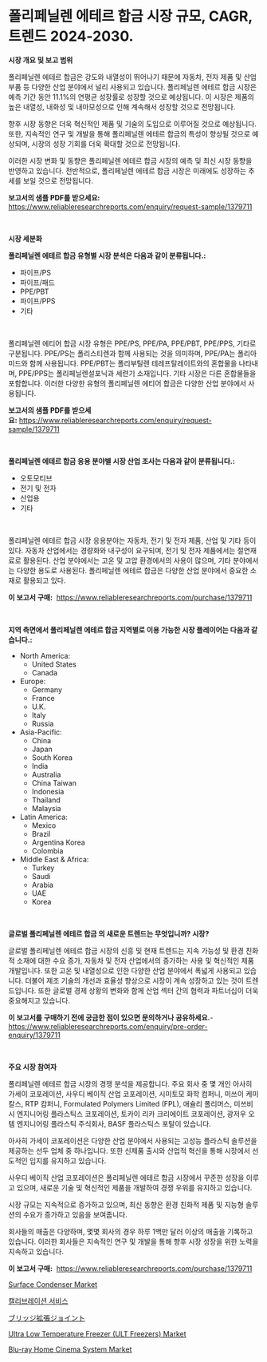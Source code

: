 <p><h1>폴리페닐렌 에테르 합금 시장 규모, CAGR, 트렌드 2024-2030.</h1></p><p><strong>시장 개요 및 보고 범위</strong></p>
<p><p>폴리페닐렌 에테르 합금은 강도와 내열성이 뛰어나기 때문에 자동차, 전자 제품 및 산업 부품 등 다양한 산업 분야에서 널리 사용되고 있습니다. 폴리페닐렌 에테르 합금 시장은 예측 기간 동안 11.1%의 연평균 성장률로 성장할 것으로 예상됩니다. 이 시장은 제품의 높은 내열성, 내화성 및 내마모성으로 인해 계속해서 성장할 것으로 전망됩니다. </p><p>향후 시장 동향은 더욱 혁신적인 제품 및 기술의 도입으로 이루어질 것으로 예상됩니다. 또한, 지속적인 연구 및 개발을 통해 폴리페닐렌 에테르 합금의 특성이 향상될 것으로 예상되며, 시장의 성장 기회를 더욱 확대할 것으로 전망됩니다.</p><p>이러한 시장 변화 및 동향은 폴리페닐렌 에테르 합금 시장의 예측 및 최신 시장 동향을 반영하고 있습니다. 전반적으로, 폴리페닐렌 에테르 합금 시장은 미래에도 성장하는 추세를 보일 것으로 전망됩니다.</p></p>
<p><strong>보고서의 샘플 PDF를 받으세요:</strong> <a href="https://www.reliableresearchreports.com/enquiry/request-sample/1379711">https://www.reliableresearchreports.com/enquiry/request-sample/1379711</a></p>
<p>&nbsp;</p>
<p><strong>시장 세분화</strong></p>
<p><strong>폴리페닐렌 에테르 합금 유형별 시장 분석은 다음과 같이 분류됩니다.:</strong></p>
<p><ul><li>파이프/PS</li><li>파이프/패드</li><li>PPE/PBT</li><li>파이프/PPS</li><li>기타</li></ul></p>
<p>&nbsp;</p>
<p><p>폴리페닐렌 에티어 합금 시장 유형은 PPE/PS, PPE/PA, PPE/PBT, PPE/PPS, 기타로 구분됩니다. PPE/PS는 폴리스티렌과 함께 사용되는 것을 의미하며, PPE/PA는 폴리아미드와 함께 사용됩니다. PPE/PBT는 폴리부틸렌 테레프탈레이트와의 혼합물을 나타내며, PPE/PPS는 폴리페닐렌설포닉과 세련기 소재입니다. 기타 시장은 다른 혼합물들을 포함합니다. 이러한 다양한 유형의 폴리페닐렌 에티어 합금은 다양한 산업 분야에서 사용됩니다.</p></p>
<p><strong>보고서의 샘플 PDF를 받으세요:</strong>&nbsp;<a href="https://www.reliableresearchreports.com/enquiry/request-sample/1379711">https://www.reliableresearchreports.com/enquiry/request-sample/1379711</a></p>
<p>&nbsp;</p>
<p><strong> 폴리페닐렌 에테르 합금 응용 분야별 시장 산업 조사는 다음과 같이 분류됩니다.:</strong></p>
<p><ul><li>오토모티브</li><li>전기 및 전자</li><li>산업용</li><li>기타</li></ul></p>
<p>&nbsp;</p>
<p><p>폴리페닐렌 에테르 합금 시장 응용분야는 자동차, 전기 및 전자 제품, 산업 및 기타 등이 있다. 자동차 산업에서는 경량화와 내구성이 요구되며, 전기 및 전자 제품에서는 절연재료로 활용된다. 산업 분야에서는 고온 및 고압 환경에서의 사용이 많으며, 기타 분야에서는 다양한 용도로 사용된다. 폴리페닐렌 에테르 합금은 다양한 산업 분야에서 중요한 소재로 활용되고 있다.</p></p>
<p><strong>이 보고서 구매:</strong>&nbsp; <a href="https://www.reliableresearchreports.com/purchase/1379711">https://www.reliableresearchreports.com/purchase/1379711</a></p>
<p>&nbsp;</p>
<p><strong>지역 측면에서 폴리페닐렌 에테르 합금 지역별로 이용 가능한 시장 플레이어는 다음과 같습니다.:</strong></p>
<p><ul>
    <li>
        North America:
        <ul>
            <li>United States</li>
            <li>Canada</li>
        </ul>
    </li>
    <li>
        Europe:
        <ul>
            <li>Germany</li>
            <li>France</li>
            <li>U.K.</li>
            <li>Italy</li>
            <li>Russia</li>
        </ul>
    </li>
    <li>
        Asia-Pacific:
        <ul>
            <li>China</li>
            <li>Japan</li>
            <li>South Korea</li>
            <li>India</li>
            <li>Australia</li>
            <li>China Taiwan</li>
            <li>Indonesia</li>
            <li>Thailand</li>
            <li>Malaysia</li>
        </ul>
    </li>
    <li>
        Latin America:
        <ul>
            <li>Mexico</li>
            <li>Brazil</li>
            <li>Argentina Korea</li>
            <li>Colombia</li>
        </ul>
    </li>
    <li>
        Middle East & Africa:
        <ul>
            <li>Turkey</li>
            <li>Saudi</li>
            <li>Arabia</li>
            <li>UAE</li>
            <li>Korea</li>
        </ul>
    </li>
    </ul></p>
<p>&nbsp;</p>
<p><strong>글로벌 폴리페닐렌 에테르 합금 의 새로운 트렌드는 무엇입니까? 시장?</strong></p>
<p><p>글로벌 폴리페닐렌 에테르 합금 시장의 신흥 및 현재 트렌드는 지속 가능성 및 환경 친화적 소재에 대한 수요 증가, 자동차 및 전자 산업에서의 증가하는 사용 및 혁신적인 제품 개발입니다. 또한 고온 및 내열성으로 인한 다양한 산업 분야에서 폭넓게 사용되고 있습니다. 더불어 제조 기술의 개선과 효율성 향상으로 시장이 계속 성장하고 있는 것이 트렌드입니다. 또한 글로벌 경제 상황의 변화와 함께 산업 섹터 간의 협력과 파트너십이 더욱 중요해지고 있습니다.</p></p>
<p><strong>이 보고서를 구매하기 전에 궁금한 점이 있으면 문의하거나 공유하세요.</strong>- <a href="https://www.reliableresearchreports.com/enquiry/pre-order-enquiry/1379711">https://www.reliableresearchreports.com/enquiry/pre-order-enquiry/1379711</a></p>
<p>&nbsp;</p>
<p><strong>주요 시장 참여자</strong></p>
<p><p>폴리페닐렌 에테르 합금 시장의 경쟁 분석을 제공합니다. 주요 회사 중 몇 개인 아사히 가세이 코포레이션, 사우디 베이직 산업 코포레이션, 시미토모 화학 컴퍼니, 미쓰이 케미칼스, RTP 캄퍼니, Formulated Polymers Limited (FPL), 애슐리 폴리머스, 미쓰비시 엔지니어링 플라스틱스 코포레이션, 토카이 리카 크리에이트 코포레이션, 광저우 오템 엔지니어링 플라스틱 주식회사, BASF 플라스틱스 포탈이 있습니다.</p><p> 아사히 가세이 코포레이션은 다양한 산업 분야에서 사용되는 고성능 플라스틱 솔루션을 제공하는 선두 업체 중 하나입니다. 또한 신제품 출시와 산업적 혁신을 통해 시장에서 선도적인 입지를 유지하고 있습니다. </p><p>사우디 베이직 산업 코포레이션은 폴리페닐렌 에테르 합금 시장에서 꾸준한 성장을 이루고 있으며, 새로운 기술 및 혁신적인 제품을 개발하여 경쟁 우위를 유지하고 있습니다.</p><p>시장 규모는 지속적으로 증가하고 있으며, 최신 동향은 환경 친화적 제품 및 지능형 솔루션의 수요가 증가하고 있음을 보여줍니다. </p><p>회사들의 매출은 다양하며, 몇몇 회사의 경우 하루 1백만 달러 이상의 매출을 기록하고 있습니다. 이러한 회사들은 지속적인 연구 및 개발을 통해 향후 시장 성장을 위한 노력을 지속하고 있습니다.</p></p>
<p><strong>이 보고서 구매:</strong>&nbsp;&nbsp;<a href="https://www.reliableresearchreports.com/purchase/1379711">https://www.reliableresearchreports.com/purchase/1379711</a></p>
<p><p><a href="https://github.com/Glendatilghmankmgz0rbhwpy/Market-Research-Report-List-1/blob/main/surface-condenser-market.md">Surface Condenser Market</a></p><p><a href="https://medium.com/@henrywheeler53/%EC%BA%98%EB%A6%AC%EB%B8%8C%EB%A0%88%EC%9D%B4%EC%85%98-%EC%84%9C%EB%B9%84%EC%8A%A4-%EC%8B%9C%EC%9E%A5-%EC%84%B1%EA%B3%B5%EC%A0%81%EC%9D%B8-%EB%B9%84%EC%A6%88%EB%8B%88%EC%8A%A4-%EC%A0%84%EB%9E%B5%EC%9D%98-%EC%97%B4%EC%87%A0-2031%EB%85%84%EA%B9%8C%EC%A7%80-%EC%98%88%EC%B8%A1-ec0e6e0851ea">캘리브레이션 서비스</a></p><p><a href="https://medium.com/@yvettelesch/%E6%A9%8B%E3%81%AE%E6%8B%A1%E5%BC%B5%E3%82%B8%E3%83%A7%E3%82%A4%E3%83%B3%E3%83%88%E5%B8%82%E5%A0%B4%E3%81%AE%E6%B4%9E%E5%AF%9F-%E5%B8%82%E5%A0%B4%E5%8B%95%E5%90%91-%E6%88%90%E9%95%B7-2024%E5%B9%B4%E3%81%8B%E3%82%892031%E5%B9%B4%E3%81%BE%E3%81%A7%E3%81%AE%E4%BA%88%E6%B8%AC-8b339a0204b3">ブリッジ拡張ジョイント</a></p><p><a href="https://fearless-okapi-6c8.notion.site/Ultra-Low-Temperature-Freezer-ULT-Freezers-Market-Research-Report-Unlocks-Analysis-on-the-Market-F-3f155377969f4fa8b070c144a0c9c0af">Ultra Low Temperature Freezer (ULT Freezers) Market</a></p><p><a href="https://view.publitas.com/reportprime-1/decoding-the-blu-ray-home-cinema-system-market-a-deep-dive-into-the-latest-market-trends-market-segmentation-and-competitive-analysis/">Blu-ray Home Cinema System Market</a></p></p>
